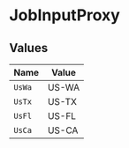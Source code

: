 # JobInputProxy


## Values

| Name   | Value  |
| ------ | ------ |
| `UsWa` | US-WA  |
| `UsTx` | US-TX  |
| `UsFl` | US-FL  |
| `UsCa` | US-CA  |